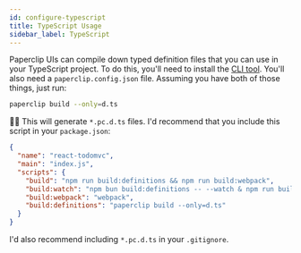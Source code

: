 ```yaml
---
id: configure-typescript
title: TypeScript Usage
sidebar_label: TypeScript
---
```


Paperclip UIs can compile down typed definition files that you can use in your TypeScript project. To do this, you'll need to install the [CLI tool](usage-cli.md). You'll also need a `paperclip.config.json` file.  Assuming you have both of those things, just run:

```sh
paperclip build --only=d.ts
```

☝🏻 This will generate `*.pc.d.ts` files. I'd recommend that you include this script in your `package.json`:

```json
{
  "name": "react-todomvc",
  "main": "index.js",
  "scripts": {
    "build": "npm run build:definitions && npm run build:webpack",
    "build:watch": "npm bun build:definitions -- --watch & npm run build:webpack -- --watch",
    "build:webpack": "webpack",
    "build:definitions": "paperclip build --only=d.ts"
  }
}
```

I'd also recommend including `*.pc.d.ts` in your `.gitignore`. 